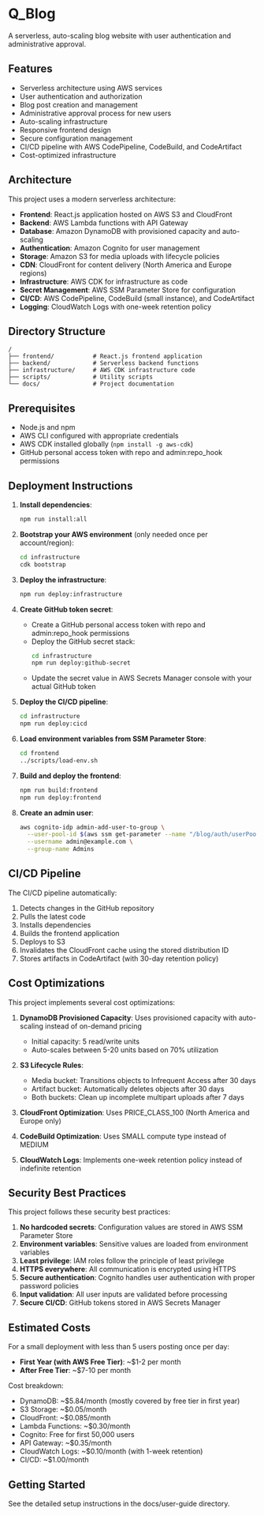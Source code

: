 # Q_Blog

A serverless, auto-scaling blog website with user authentication and administrative approval.

## Features

- Serverless architecture using AWS services
- User authentication and authorization
- Blog post creation and management
- Administrative approval process for new users
- Auto-scaling infrastructure
- Responsive frontend design
- Secure configuration management
- CI/CD pipeline with AWS CodePipeline, CodeBuild, and CodeArtifact
- Cost-optimized infrastructure

## Architecture

This project uses a modern serverless architecture:

- **Frontend**: React.js application hosted on AWS S3 and CloudFront
- **Backend**: AWS Lambda functions with API Gateway
- **Database**: Amazon DynamoDB with provisioned capacity and auto-scaling
- **Authentication**: Amazon Cognito for user management
- **Storage**: Amazon S3 for media uploads with lifecycle policies
- **CDN**: CloudFront for content delivery (North America and Europe regions)
- **Infrastructure**: AWS CDK for infrastructure as code
- **Secret Management**: AWS SSM Parameter Store for configuration
- **CI/CD**: AWS CodePipeline, CodeBuild (small instance), and CodeArtifact
- **Logging**: CloudWatch Logs with one-week retention policy

## Directory Structure

```
/
├── frontend/           # React.js frontend application
├── backend/            # Serverless backend functions
├── infrastructure/     # AWS CDK infrastructure code
├── scripts/            # Utility scripts
└── docs/               # Project documentation
```

## Prerequisites

- Node.js and npm
- AWS CLI configured with appropriate credentials
- AWS CDK installed globally (`npm install -g aws-cdk`)
- GitHub personal access token with repo and admin:repo_hook permissions

## Deployment Instructions

1. **Install dependencies**:
   ```bash
   npm run install:all
   ```

2. **Bootstrap your AWS environment** (only needed once per account/region):
   ```bash
   cd infrastructure
   cdk bootstrap
   ```

3. **Deploy the infrastructure**:
   ```bash
   npm run deploy:infrastructure
   ```

4. **Create GitHub token secret**:
   - Create a GitHub personal access token with repo and admin:repo_hook permissions
   - Deploy the GitHub secret stack:
     ```bash
     cd infrastructure
     npm run deploy:github-secret
     ```
   - Update the secret value in AWS Secrets Manager console with your actual GitHub token

5. **Deploy the CI/CD pipeline**:
   ```bash
   cd infrastructure
   npm run deploy:cicd
   ```

6. **Load environment variables from SSM Parameter Store**:
   ```bash
   cd frontend
   ../scripts/load-env.sh
   ```

7. **Build and deploy the frontend**:
   ```bash
   npm run build:frontend
   npm run deploy:frontend
   ```

8. **Create an admin user**:
   ```bash
   aws cognito-idp admin-add-user-to-group \
     --user-pool-id $(aws ssm get-parameter --name "/blog/auth/userPoolId" --query "Parameter.Value" --output text) \
     --username admin@example.com \
     --group-name Admins
   ```

## CI/CD Pipeline

The CI/CD pipeline automatically:
1. Detects changes in the GitHub repository
2. Pulls the latest code
3. Installs dependencies
4. Builds the frontend application
5. Deploys to S3
6. Invalidates the CloudFront cache using the stored distribution ID
7. Stores artifacts in CodeArtifact (with 30-day retention policy)

## Cost Optimizations

This project implements several cost optimizations:

1. **DynamoDB Provisioned Capacity**: Uses provisioned capacity with auto-scaling instead of on-demand pricing
   - Initial capacity: 5 read/write units
   - Auto-scales between 5-20 units based on 70% utilization
   
2. **S3 Lifecycle Rules**:
   - Media bucket: Transitions objects to Infrequent Access after 30 days
   - Artifact bucket: Automatically deletes objects after 30 days
   - Both buckets: Clean up incomplete multipart uploads after 7 days
   
3. **CloudFront Optimization**: Uses PRICE_CLASS_100 (North America and Europe only)

4. **CodeBuild Optimization**: Uses SMALL compute type instead of MEDIUM

5. **CloudWatch Logs**: Implements one-week retention policy instead of indefinite retention

## Security Best Practices

This project follows these security best practices:

1. **No hardcoded secrets**: Configuration values are stored in AWS SSM Parameter Store
2. **Environment variables**: Sensitive values are loaded from environment variables
3. **Least privilege**: IAM roles follow the principle of least privilege
4. **HTTPS everywhere**: All communication is encrypted using HTTPS
5. **Secure authentication**: Cognito handles user authentication with proper password policies
6. **Input validation**: All user inputs are validated before processing
7. **Secure CI/CD**: GitHub tokens stored in AWS Secrets Manager

## Estimated Costs

For a small deployment with less than 5 users posting once per day:
- **First Year (with AWS Free Tier)**: ~$1-2 per month
- **After Free Tier**: ~$7-10 per month

Cost breakdown:
- DynamoDB: ~$5.84/month (mostly covered by free tier in first year)
- S3 Storage: ~$0.05/month
- CloudFront: ~$0.085/month
- Lambda Functions: ~$0.30/month
- Cognito: Free for first 50,000 users
- API Gateway: ~$0.35/month
- CloudWatch Logs: ~$0.10/month (with 1-week retention)
- CI/CD: ~$1.00/month

## Getting Started

See the detailed setup instructions in the docs/user-guide directory.
